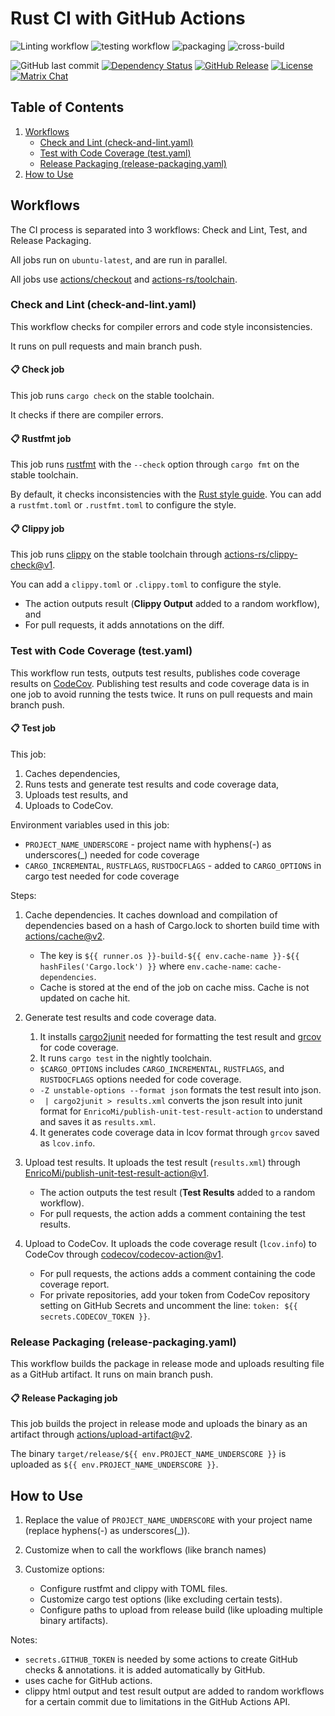 # Rust CI with GitHub Actions

![Linting workflow](https://github.com/yonasBSD/rust-ci-github-actions-workflow/actions/workflows/lint.yaml/badge.svg)
![testing workflow](https://github.com/yonasBSD/rust-ci-github-actions-workflow/actions/workflows/test-with-coverage.yaml/badge.svg)
![packaging](https://github.com/yonasBSD/rust-ci-github-actions-workflow/actions/workflows/release-packaging.yaml/badge.svg)
![cross-build](https://github.com/yonasBSD/rust-ci-github-actions-workflow/actions/workflows/cross-build.yaml/badge.svg)
<!--[![codecov](https://codecov.io/gh/yonasBSD/rust-ci-github-actions-workflow/branch/main/graph/badge.svg?token=SLIHSUWHT2)](https://codecov.io/gh/yonasBSD/rust-ci-github-actions-workflow)-->
<!--[![ghcr.io](https://img.shields.io/badge/ghcr.io-download-blue)](https://github.com/yonasBSD/rust-ci-github-actions-workflow/pkgs/container/rust-ci-github-actions-workflow)-->
<!--[![Docker Pulls](https://img.shields.io/docker/pulls/rust-ci-github-actions-workflow/example.svg)](https://hub.docker.com/r/rust-ci-github-actions-workflow/example)-->
<!--[![Quay.io](https://img.shields.io/badge/Quay.io-download-blue)](https://quay.io/repository/rust-ci-github-actions-workflow/example)-->

![GitHub last commit](https://img.shields.io/github/last-commit/yonasBSD/rust-ci-github-actions-workflow)
[![Dependency Status](https://deps.rs/repo/github/yonasBSD/rust-ci-github-actions-workflow/status.svg)](https://deps.rs/repo/github/yonasBSD/rust-ci-github-actions-workflow)
[![GitHub Release](https://img.shields.io/github/release/yonasBSD/rust-ci-github-actions-workflow.svg)](https://github.com/yonasBSD/rust-ci-github-actions-workflow/releases/latest)
[![License](https://img.shields.io/github/license/yonasBSD/rust-ci-github-actions-workflow.svg)](https://github.com/yonasBSD/rust-ci-github-actions-workflow/blob/main/LICENSE.txt)
[![Matrix Chat](https://img.shields.io/matrix/vaultwarden:matrix.org.svg?logo=matrix)](https://matrix.to/#/#vaultwarden:matrix.org)


## Table of Contents

1. [Workflows](#workflows)
    - [Check and Lint (check-and-lint.yaml)](#check-and-lint)
    - [Test with Code Coverage (test.yaml)](#test-with-code-coverage)
    - [Release Packaging (release-packaging.yaml)](#release-packaging)
2. [How to Use](#how-to-use)


## Workflows

The CI process is separated into 3 workflows: Check and Lint, Test, and Release Packaging.

All jobs run on `ubuntu-latest`, and are run in parallel.

All jobs use [actions/checkout](https://github.com/actions/checkout) and [actions-rs/toolchain](https://github.com/actions-rs/toolchain).

<a name="check-and-lint"></a>


### Check and Lint (check-and-lint.yaml)

This workflow checks for compiler errors and code style inconsistencies.

It runs on pull requests and main branch push.


#### 📋 Check job

This job runs `cargo check` on the stable toolchain.

It checks if there are compiler errors.


#### 📋 Rustfmt job

This job runs [rustfmt](https://github.com/rust-lang/rustfmt) with the `--check` option through `cargo fmt` on the stable toolchain.

By default, it checks inconsistencies with the [Rust style guide](https://github.com/rust-lang-nursery/fmt-rfcs/blob/master/guide/guide.md).
You can add a `rustfmt.toml` or `.rustfmt.toml` to configure the style.


#### 📋 Clippy job

This job runs [clippy](https://github.com/rust-lang/rust-clippy) on the stable toolchain through [actions-rs/clippy-check@v1](https://github.com/actions-rs/clippy-check).

You can add a `clippy.toml` or `.clippy.toml` to configure the style.
- The action outputs result (**Clippy Output** added to a random workflow), and
- For pull requests, it adds annotations on the diff.


### Test with Code Coverage (test.yaml)

This workflow run tests, outputs test results, publishes code coverage results on [CodeCov](https://codecov.io/).
Publishing test results and code coverage data is in one job to avoid running the tests twice.
It runs on pull requests and main branch push.


#### 📋 Test job

This job:
1. Caches dependencies,
2. Runs tests and generate test results and code coverage data,
3. Uploads test results, and
4. Uploads to CodeCov.

Environment variables used in this job:
- `PROJECT_NAME_UNDERSCORE` - project name with hyphens(-) as underscores(_) needed for code coverage
- `CARGO_INCREMENTAL`, `RUSTFLAGS`, `RUSTDOCFLAGS` - added to `CARGO_OPTIONS` in cargo test needed for code coverage

Steps:
1. Cache dependencies.
    It caches download and compilation of dependencies based on a hash of Cargo.lock to shorten build time
    with [actions/cache@v2](https://github.com/actions/cache).
    - The key is `${{ runner.os }}-build-${{ env.cache-name }}-${{ hashFiles('Cargo.lock') }}`
        where `env.cache-name`: `cache-dependencies`.
    - Cache is stored at the end of the job on cache miss. Cache is not updated on cache hit.

2. Generate test results and code coverage data.
    1. It installs [cargo2junit](https://github.com/johnterickson/cargo2junit) needed for formatting the test result and [grcov](https://github.com/mozilla/grcov) for code coverage.
    3. It runs `cargo test` in the nightly toolchain.
    - `$CARGO_OPTIONS` includes `CARGO_INCREMENTAL`, `RUSTFLAGS`, and `RUSTDOCFLAGS` options needed for code coverage.
    - `-Z unstable-options --format json` formats the test result into json.
    - ` | cargo2junit > results.xml` converts the json result into junit format for `EnricoMi/publish-unit-test-result-action` to understand and saves it as `results.xml`.
    4. It generates code coverage data in lcov format through `grcov` saved as `lcov.info`.

3. Upload test results.
    It uploads the test result (`results.xml`) through [EnricoMi/publish-unit-test-result-action@v1](https://github.com/EnricoMi/publish-unit-test-result-action).
    - The action outputs the test result (**Test Results** added to a random workflow).
    - For pull requests, the action adds a comment containing the test results.

4. Upload to CodeCov.
    It uploads the code coverage result (`lcov.info`) to CodeCov through [codecov/codecov-action@v1](https://github.com/codecov/codecov-action).
    - For pull requests, the actions adds a comment containing the code coverage report.
    - For private repositories, add your token from CodeCov repository setting on GitHub Secrets and uncomment the line: `token: ${{ secrets.CODECOV_TOKEN }}`.


### Release Packaging (release-packaging.yaml)

This workflow builds the package in release mode and uploads resulting file as a GitHub artifact.
It runs on main branch push.


#### 📋 Release Packaging job

This job builds the project in release mode and uploads the binary as an artifact through [actions/upload-artifact@v2](https://github.com/actions/upload-artifact).

The binary `target/release/${{ env.PROJECT_NAME_UNDERSCORE }}` is uploaded as `${{ env.PROJECT_NAME_UNDERSCORE }}`.


## How to Use

1. Replace the value of `PROJECT_NAME_UNDERSCORE` with your project name (replace hyphens(-) as underscores(_)).

2. Customize when to call the workflows (like branch names)

3. Customize options:
    - Configure rustfmt and clippy with TOML files.
    - Customize cargo test options (like excluding certain tests).
    - Configure paths to upload from release build (like uploading multiple binary artifacts).

Notes:
- `secrets.GITHUB_TOKEN` is needed by some actions to create GitHub checks & annotations. it is added automatically by GitHub.
- uses cache for GitHub actions.
- clippy html output and test result output are added to random workflows for a certain commit due to limitations in the GitHub Actions API.
